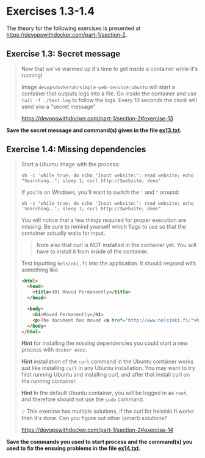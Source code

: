 # Exercises 1.3-1.4

The theory for the following exercises is presented at https://devopswithdocker.com/part-1/section-2.


## Exercise 1.3: Secret message

> Now that we've warmed up it's time to get inside a container while it's running!
>
> Image `devopsdockeruh/simple-web-service:ubuntu` will start a container that outputs logs into a file.
> Go inside the container and use `tail -f ./text.log` to follow the logs.
> Every 10 seconds the clock will send you a "secret message".
>
> https://devopswithdocker.com/part-1/section-2#exercise-13

**Save the secret message and command(s) given in the file [ex13.txt](./ex13.txt).**


## Exercise 1.4: Missing dependencies

> Start a Ubuntu image with the process:
>
> ```
> sh -c 'while true; do echo "Input website:"; read website; echo "Searching.."; sleep 1; curl http://$website; done'
> ```
>
> If you're on Windows, you'll want to switch the `'` and `"` around:
>
> ```
> sh -c "while true; do echo 'Input website:'; read website; echo 'Searching..'; sleep 1; curl http://$website; done"
> ```
>
> You will notice that a few things required for proper execution are missing. Be sure to remind yourself which flags to use so that the container actually waits for input.
>
> > Note also that curl is NOT installed in the container yet. You will have to install it from inside of the container.
>
> Test inputting `helsinki.fi` into the application. It should respond with something like
>
> ```html
> <html>
>   <head>
>     <title>301 Moved Permanently</title>
>   </head>
>
>   <body>
>     <h1>Moved Permanently</h1>
>     <p>The document has moved <a href="http://www.helsinki.fi/">here</a>.</p>
>   </body>
> </html>
> ```
>
>
> **Hint** for installing the missing dependencies you could start a new process with `docker exec`.
>
> **Hint** installation of the `curl` command in the Ubuntu container works just like installing `curl` in any Ubuntu installation. You may want to try first running Ubuntu and installing curl, and after that install curl on the running container.
>
> **Hint** In the default Ubuntu container, you will be logged in as `root`, and therefore should not use the `sudo` command.
>
> 💡 This exercise has multiple solutions, if the curl for helsinki.fi works then it's done. Can you figure out other (smart) solutions?
>
> https://devopswithdocker.com/part-1/section-2#exercise-14

**Save the commands you used to start process and the command(s) you used to fix the ensuing problems in the file [ex14.txt](./ex14.txt).**
